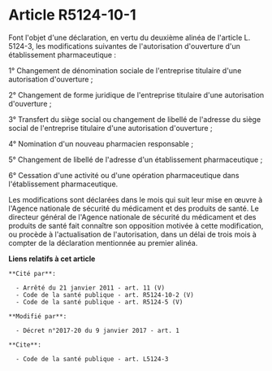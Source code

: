 # Article R5124-10-1

Font l'objet d'une déclaration, en vertu du deuxième alinéa de l'article L. 5124-3, les modifications suivantes de
l'autorisation d'ouverture d'un établissement pharmaceutique : 

1° Changement de dénomination sociale de l'entreprise titulaire d'une autorisation d'ouverture ; 

2° Changement de forme juridique de l'entreprise titulaire d'une autorisation d'ouverture ; 

3° Transfert du siège social ou changement de libellé de l'adresse du siège social de l'entreprise titulaire d'une
autorisation d'ouverture ; 

4° Nomination d'un nouveau pharmacien responsable ; 

5° Changement de libellé de l'adresse d'un établissement pharmaceutique ;

6° Cessation d'une activité ou d'une opération pharmaceutique dans l'établissement pharmaceutique. 

Les modifications sont déclarées dans le mois qui suit leur mise en œuvre à l'Agence nationale de sécurité du médicament et
des produits de santé. Le directeur général de l'Agence nationale de sécurité du médicament et des produits de santé fait
connaître son opposition motivée à cette modification, ou procède à l'actualisation de l'autorisation, dans un délai de trois
mois à compter de la déclaration mentionnée au premier alinéa.

**Liens relatifs à cet article**

	**Cité par**:

	  - Arrêté du 21 janvier 2011 - art. 11 (V)
	  - Code de la santé publique - art. R5124-10-2 (V)
	  - Code de la santé publique - art. R5124-5 (V)

	**Modifié par**:

	  - Décret n°2017-20 du 9 janvier 2017 - art. 1

	**Cite**:

	  - Code de la santé publique - art. L5124-3
